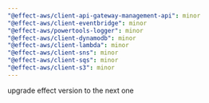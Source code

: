 ```yaml
---
"@effect-aws/client-api-gateway-management-api": minor
"@effect-aws/client-eventbridge": minor
"@effect-aws/powertools-logger": minor
"@effect-aws/client-dynamodb": minor
"@effect-aws/client-lambda": minor
"@effect-aws/client-sns": minor
"@effect-aws/client-sqs": minor
"@effect-aws/client-s3": minor
---
```


upgrade effect version to the next one
